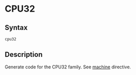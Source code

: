 # CPU32

## Syntax
```assembly
cpu32
```

## Description
Generate code for the CPU32 family.
See [machine](machine.md) directive.